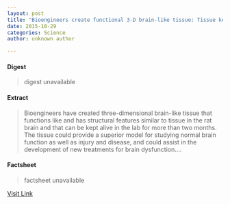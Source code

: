 ```yaml
---
layout: post
title: "Bioengineers create functional 3-D brain-like tissue: Tissue kept alive for months"
date: 2015-10-29
categories: Science
author: unknown author

---
```



#### Digest
>digest unavailable

#### Extract
>Bioengineers have created three-dimensional brain-like tissue that functions like and has structural features similar to tissue in the rat brain and that can be kept alive in the lab for more than two months. The tissue could provide a superior model for studying normal brain function as well as injury and disease, and could assist in the development of new treatments for brain dysfunction....

#### Factsheet
>factsheet unavailable

[Visit Link](http://feeds.sciencedaily.com/~r/sciencedaily/~3/MmxaR2vfj30/140811151119.htm)



